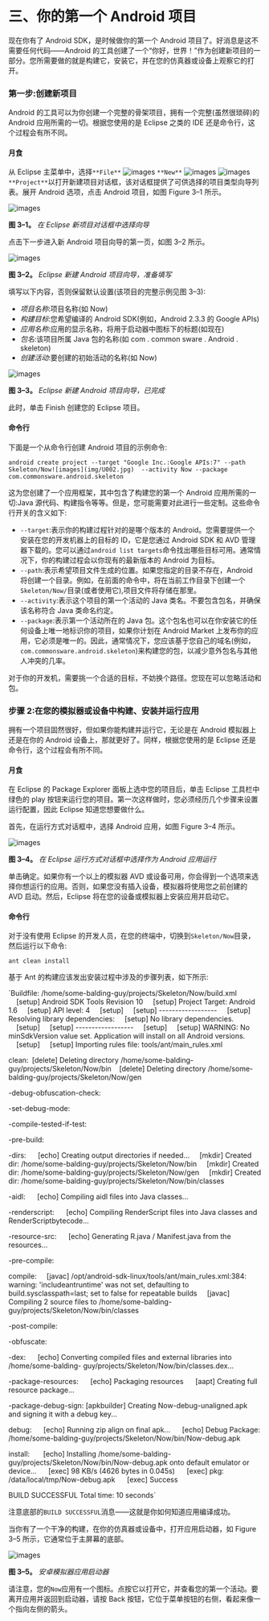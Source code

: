 # 三、你的第一个 Android 项目

现在你有了 Android SDK，是时候做你的第一个 Android 项目了。好消息是这不需要任何代码——Android 的工具创建了一个“你好，世界！”作为创建新项目的一部分。您所需要做的就是构建它，安装它，并在您的仿真器或设备上观察它的打开。

### 第一步:创建新项目

Android 的工具可以为你创建一个完整的骨架项目，拥有一个完整(虽然很琐碎)的 Android 应用所需的一切。根据您使用的是 Eclipse 之类的 IDE 还是命令行，这个过程会有所不同。

#### 月食

从 Eclipse 主菜单中，选择`**File**` ![images](img/U001.jpg) `**New**` ![images](img/U001.jpg) ![images](img/U001.jpg) `**Project**`以打开新建项目对话框，该对话框提供了可供选择的项目类型向导列表。展开 Android 选项，点击 Android 项目，如图 Figure 3–1 所示。

![images](img/0301.jpg)

**图 3–1。** *在 Eclipse 新项目对话框中选择向导*

点击下一步进入新 Android 项目向导的第一页，如图 3–2 所示。

![images](img/0302.jpg)

**图 3–2。** *Eclipse 新建 Android 项目向导，准备填写*

填写以下内容，否则保留默认设置(该项目的完整示例见图 3–3):

*   *项目名称*:项目名称(如 Now)
*   *构建目标*:您希望编译的 Android SDK(例如，Android 2.3.3 的 Google APIs)
*   *应用名称*:应用的显示名称，将用于启动器中图标下的标题(如现在)
*   *包名*:该项目所属 Java 包的名称(如 com . common sware . Android . skeleton)
*   *创建活动*:要创建的初始活动的名称(如 Now)

![images](img/0303.jpg)

**图 3–3。** *Eclipse 新建 Android 项目向导，已完成*

此时，单击 Finish 创建您的 Eclipse 项目。

#### 命令行

下面是一个从命令行创建 Android 项目的示例命令:

`android create project --target "Google Inc.:Google APIs:7" --path Skeleton/Now![images](img/U002.jpg)
 --activity Now --package com.commonsware.android.skeleton`

这为您创建了一个应用框架，其中包含了构建您的第一个 Android 应用所需的一切:Java 源代码、构建指令等等。但是，您可能需要对此进行一些定制。这些命令行开关的含义如下:

*   `--target`:表示你的构建过程针对的是哪个版本的 Android。您需要提供一个安装在您的开发机器上的目标的 ID，它是您通过 Android SDK 和 AVD 管理器下载的。您可以通过`android list targets`命令找出哪些目标可用。通常情况下，你的构建过程会以你现有的最新版本的 Android 为目标。
*   `--path`:表示希望项目文件生成的位置。如果您指定的目录不存在，Android 将创建一个目录。例如，在前面的命令中，将在当前工作目录下创建一个`Skeleton/Now/`目录(或者使用它),项目文件将存储在那里。
*   `--activity`:表示这个项目的第一个活动的 Java 类名。不要包含包名，并确保该名称符合 Java 类命名约定。
*   `--package`:表示第一个活动所在的 Java 包。这个包名也可以在你安装它的任何设备上唯一地标识你的项目，如果你计划在 Android Market 上发布你的应用，它必须是唯一的。因此，通常情况下，您应该基于您自己的域名(例如，`com.commonsware.android.skeleton`)来构建您的包，以减少意外包名与其他人冲突的几率。

对于你的开发机，需要挑一个合适的目标，不妨换个路径。您现在可以忽略活动和包。

### 步骤 2:在您的模拟器或设备中构建、安装并运行应用

拥有一个项目固然很好，但如果你能构建并运行它，无论是在 Android 模拟器上还是在你的 Android 设备上，那就更好了。同样，根据您使用的是 Eclipse 还是命令行，这个过程会有所不同。

#### 月食

在 Eclipse 的 Package Explorer 面板上选中您的项目后，单击 Eclipse 工具栏中绿色的 play 按钮来运行您的项目。第一次这样做时，您必须经历几个步骤来设置运行配置，因此 Eclipse 知道您想要做什么。

首先，在运行方式对话框中，选择 Android 应用，如图 Figure 3–4 所示。

![images](img/0304.jpg)

**图 3–4。** *在 Eclipse 运行方式对话框中选择作为 Android 应用运行*

单击确定。如果你有一个以上的模拟器 AVD 或设备可用，你会得到一个选项来选择你想运行的应用。否则，如果您没有插入设备，模拟器将使用您之前创建的 AVD 启动。然后，Eclipse 将在您的设备或模拟器上安装应用并启动它。

#### 命令行

对于没有使用 Eclipse 的开发人员，在您的终端中，切换到`Skeleton/Now`目录，然后运行以下命令:

`ant clean install`

基于 Ant 的构建应该发出安装过程中涉及的步骤列表，如下所示:

`Buildfile: /home/some-balding-guy/projects/Skeleton/Now/build.xml
    [setup] Android SDK Tools Revision 10
    [setup] Project Target: Android 1.6
    [setup] API level: 4
    [setup]
    [setup] ------------------
    [setup] Resolving library dependencies:
    [setup] No library dependencies.
    [setup]
    [setup] ------------------
    [setup]
    [setup] WARNING: No minSdkVersion value set. Application will install on all Android
versions.
    [setup]
    [setup] Importing rules file: tools/ant/main_rules.xml

clean:` `[delete] Deleting directory /home/some-balding-guy/projects/Skeleton/Now/bin
   [delete] Deleting directory /home/some-balding-guy/projects/Skeleton/Now/gen

-debug-obfuscation-check:

-set-debug-mode:

-compile-tested-if-test:

-pre-build:

-dirs:
     [echo] Creating output directories if needed...
    [mkdir] Created dir: /home/some-balding-guy/projects/Skeleton/Now/bin
    [mkdir] Created dir: /home/some-balding-guy/projects/Skeleton/Now/gen
    [mkdir] Created dir: /home/some-balding-guy/projects/Skeleton/Now/bin/classes

-aidl:
     [echo] Compiling aidl files into Java classes...

-renderscript:
     [echo] Compiling RenderScript files into Java classes and RenderScriptbytecode...

-resource-src:
     [echo] Generating R.java / Manifest.java from the resources...

-pre-compile:

compile:
    [javac] /opt/android-sdk-linux/tools/ant/main_rules.xml:384: warning:
'includeantruntime' was not set, defaulting to build.sysclasspath=last; set to false for
repeatable builds
    [javac] Compiling 2 source files to /home/some-balding-
guy/projects/Skeleton/Now/bin/classes

-post-compile:

-obfuscate:

-dex:
     [echo] Converting compiled files and external libraries into /home/some-balding-
guy/projects/Skeleton/Now/bin/classes.dex...

-package-resources:
     [echo] Packaging resources
     [aapt] Creating full resource package...

-package-debug-sign:
[apkbuilder] Creating Now-debug-unaligned.apk and signing it with a debug key...

debug:
     [echo] Running zip align on final apk...
     [echo] Debug Package: /home/some-balding-guy/projects/Skeleton/Now/bin/Now-debug.apk

install:` `     [echo] Installing /home/some-balding-guy/projects/Skeleton/Now/bin/Now-debug.apk
onto default emulator or device...
     [exec] 98 KB/s (4626 bytes in 0.045s)
     [exec] pkg: /data/local/tmp/Now-debug.apk
     [exec] Success

BUILD SUCCESSFUL
Total time: 10 seconds`

注意底部的`BUILD SUCCESSFUL`消息——这就是你如何知道应用编译成功。

当你有了一个干净的构建，在你的仿真器或设备中，打开应用启动器，如 Figure 3–5 所示，它通常位于主屏幕的底部。

![images](img/0305.jpg)

**图 3–5。** *安卓模拟器应用启动器*

请注意，您的`Now`应用有一个图标。点按它以打开它，并查看您的第一个活动。要离开应用并返回到启动器，请按 Back 按钮，它位于菜单按钮的右侧，看起来像一个指向左侧的箭头。